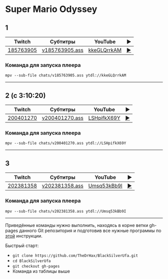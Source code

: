 # Super Mario Odyssey

## 1

| Twitch | Субтитры | YouTube | ▶ |
| ------ | -------- | ------- | - |
| [185763905](https://www.twitch.tv/videos/185763905) | [v185763905.ass](../chats/v185763905.ass) | [kkeGLQrrkAM](https://www.youtube.com/watch?v=kkeGLQrrkAM) | [▶](../src/player.html?v=kkeGLQrrkAM&s=185763905) |

### Команда для запуска плеера

```
mpv --sub-file chats/v185763905.ass ytdl://kkeGLQrrkAM
```
----
## 2 (с 3:10:20)

| Twitch | Субтитры | YouTube | ▶ |
| ------ | -------- | ------- | - |
| [200401270](https://www.twitch.tv/videos/200401270) | [v200401270.ass](../chats/v200401270.ass) | [LSHpifkX69Y](https://www.youtube.com/watch?v=LSHpifkX69Y) | [▶](../src/player.html?v=LSHpifkX69Y&s=200401270) |

### Команда для запуска плеера

```
mpv --sub-file chats/v200401270.ass ytdl://LSHpifkX69Y
```
----
## 3

| Twitch | Субтитры | YouTube | ▶ |
| ------ | -------- | ------- | - |
| [202381358](https://www.twitch.tv/videos/202381358) | [v202381358.ass](../chats/v202381358.ass) | [Umsq53kBb9I](https://www.youtube.com/watch?v=Umsq53kBb9I) | [▶](../src/player.html?v=Umsq53kBb9I&s=202381358) |

### Команда для запуска плеера

```
mpv --sub-file chats/v202381358.ass ytdl://Umsq53kBb9I
```
----

Приведённые команды нужно выполнить, находясь в корне ветки gh-pages данного Git репозитория и подготовив все нужные программы по [этой](../tutorials/watch-online.md) инструкции.

Быстрый старт:
* `git clone https://github.com/TheDrHax/BlackSilverUfa.git`
* `cd BlackSilverUfa`
* `git checkout gh-pages`
* Команда из таблицы выше

